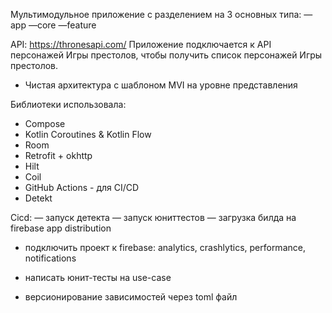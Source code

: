 Мультимодульное приложение с разделением на 3 основных типа:
—app
—core
—feature

API: https://thronesapi.com/ 
Приложение подключается к API персонажей Игры престолов, чтобы получить список персонажей Игры престолов.

- Чистая архитектура с шаблоном MVI на уровне представления

Библиотеки использовала:
- Compose
- Kotlin Coroutines & Kotlin Flow
- Room
- Retrofit + okhttp
- Hilt 
- Coil
- GitHub Actions - для CI/CD
- Detekt 

Cicd:
— запуск детекта
— запуск юниттестов
— загрузка билда на firebase app distribution

- подключить проект к firebase: analytics, crashlytics, performance, notifications

- написать юнит-тесты на use-case

- версионирование зависимостей через toml файл

